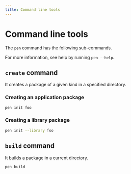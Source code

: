 ```yaml
---
title: Command line tools
---
```


# Command line tools

The `pen` command has the following sub-commands.

For more information, see help by running `pen --help`.

## `create` command

It creates a package of a given kind in a specified directory.

### Creating an application package

```sh
pen init foo
```

### Creating a library package

```sh
pen init --library foo
```

## `build` command

It builds a package in a current directory.

```sh
pen build
```

